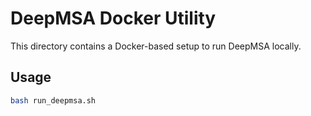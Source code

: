 # DeepMSA Docker Utility

This directory contains a Docker-based setup to run DeepMSA locally.

## Usage

```bash
bash run_deepmsa.sh

